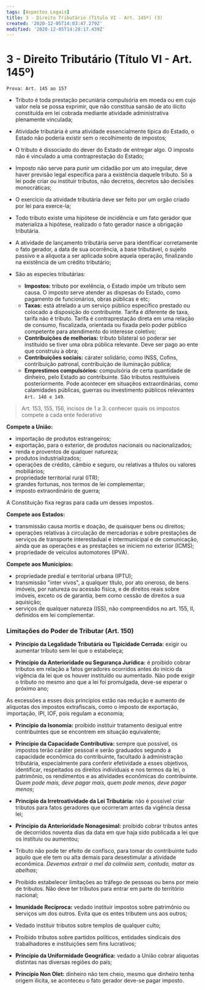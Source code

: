 ```yaml
---
tags: [Aspectos Legais]
title: 3 - Direito Tributário (Título VI - Art. 145º) (3)
created: '2020-12-05T14:03:47.279Z'
modified: '2020-12-05T14:28:17.439Z'
---
```


# 3 - Direito Tributário (Título VI - Art. 145º)

`Prova: Art. 145 ao 157`

- Tributo é toda prestação pecuniária compulsória em moeda ou em cujo valor nela se possa exprimir, que não constitua sansão de ato ilícito constituída em lei cobrada mediante atividade administrativa plenamente vinculada;

- Atividade tributária é uma atividade essencialmente típica do Estado, o Estado não poderia existir sem o recolhimento de impostos;

- O tributo é dissociado do dever do Estado de entregar algo. O imposto não é vinculado a uma contraprestação do Estado;

- Imposto não serve para punir um cidadão por um ato irregular, deve haver previsão legal específica para a existência daquele tributo. Só a lei pode criar ou instituir tributos, não decretos, decretos são decisões monocráticas;

- O exercício da atividade tributária deve ser feito por um orgão criado por lei para exerce-la;

- Todo tributo existe uma hipótese de incidência e um fato gerador que materializa a hipótese, realizado o fato gerador nasce a obrigação tributária. 

- A atividade de lançamento tributária serve para identificar corretamente o fato gerador, a data de sua ocorrência, a base tributável, o sujeito passivo e a aliquota a ser aplicada sobre aquela operação, finalizando na existência de um crédito tributário;

- São as especíes tributárias:
  - **Impostos:** tributo por exelência, o Estado impõe um tributo sem causa. O imposto serve atender as dispesas do Estado, como pagamento de funcionários, obras públicas e etc;
  - **Taxas:** está atrelado a um serviço público específico prestado ou colocado a disposição do contribuinte. Tarifa é diferente de taxa, tarifa não é tributo. Tarifa é contraprestação direta em uma relação de consumo, fiscalizada, orientada ou fixada pelo poder público competente para atendimento do interesse coletivo;
  - **Contribuições de melhorias:** tributo bilateral só poderar ser instituido se tiver uma obra pública relevante. Deve ser pago ao ente que construiu a obra;
  - **Contribuições sociais:** cárater solidário, como INSS, Cofins, contribuição patronal, contribuição de iluminação pública;
  - **Emprestimos compulsórios:** compulsória de certa quantidade de dinheiro, pelo Estado ao contribuinte. São tributos restituíveis posteriormente. Pode acontecer em situaçẽos extraordinárias, como calamidades públicas, guerras ou investimento públicos relevantes `Art. 148 e 149`.

> Art. 153, 155, 156, incisos de 1 a 3: conhecer quais os impostos compete a cada ente federativo

**Compete a União:**
- importação de produtos estrangeiros;
- exportação, para o exterior, de produtos nacionais ou nacionalizados;
- renda e proventos de qualquer natureza;
- produtos industrializados;
- operações de crédito, câmbio e seguro, ou relativas a títulos ou valores mobiliários;
- propriedade territorial rural (ITR);
- grandes fortunas, nos termos de lei complementar;
- imposto extraordinário de guerra;

A Constituição fixa regras para cada um desses impostos.

**Compete aos Estados:**
- transmissão causa mortis e doação, de quaisquer bens ou direitos;    
- operações relativas à circulação de mercadorias e sobre prestações de serviços de transporte interestadual e intermunicipal e de comunicação, ainda que as operações e as prestações se iniciem no exterior (ICMS); 
- propriedade de veículos automotores (IPVA).

**Compete aos Municípios:**
- propriedade predial e territorial urbana (IPTU);
- transmissão "inter vivos", a qualquer título, por ato oneroso, de bens imóveis, por natureza ou acessão física, e de direitos reais sobre imóveis, exceto os de garantia, bem como cessão de direitos a sua aquisição; 
- serviços de qualquer natureza (ISS), não compreendidos no art. 155, II, definidos em lei complementar. 

### Limitações do Poder de Tributar (Art. 150)

- **Princípio da Legalidade Tributária ou Tipicidade Cerrada:** exigir ou aumentar tributo sem lei que o estabeleça;

- **Princípio da Anterioridade ou Segurança Jurídica:** é proibido cobrar tributos em relação a fatos geradores ocorridos antes do início da vigência da lei que os houver instituído ou aumentado. Não pode exigir o tributo no mesmo ano que a lei foi promulgada, deve-se esperar o próximo ano;

As excessões a esses dois princípios estão nas redução e aumento de aliquotas dos impostos extrafiscais, como o imposto de exportação, importação, IPI, IOF, pois regulam a economia;

- **Princípio da Isonomia:** proibido instituir tratamento desigual entre contribuintes que se encontrem em situação equivalente;

- **Princípio da Capacidade Contributiva:** sempre que possível, os impostos terão caráter pessoal e serão graduados segundo a capacidade econômica do contribuinte, facultado à administração tributária, especialmente para conferir efetividade a esses objetivos, identificar, respeitados os direitos individuais e nos termos da lei, o patrimônio, os rendimentos e as atividades econômicas do contribuinte. *Quem pode mais, deve pagar mais, quem pode menos, deve pagar menos*;

- **Princípio da Irretroatividade da Lei Tributária:** não é possível criar tributos para fatos geradores que ocorreram antes da vigência dessa lei;

- **Princípio da Anterioridade Nonagesimal:** proibido cobrar tributos antes de decorridos noventa dias da data em que haja sido publicada a lei que os instituiu ou aumentou;

- Tributo não pode ter efeito de confisco, para tomar do contribuinte tudo aquilo que ele tem ou alta demais para desestimular a atividade econômica. *Devemos extrair o mel da colméia sem, contudo, matar as abelhas*;

- Proibido estabelecer limitações ao tráfego de pessoas ou bens por meio de tributos. Não deve ter tributos para entrar em parte do território nacional;

- **Imunidade Recíproca:** vedado instituir impostos sobre patrimônio ou serviços um dos outros. Evita que os entes tributem uns aos outros;

- Vedado instituir tributos sobre templos de qualquer culto;

- Proibido tributos sobre partidos políticos, entidades sindicais dos trabalhadores e instituições sem fins lucrativos;

- **Princípio da Uniformidade Geográfica:** vedado a União cobrar aliquotas distintas nas diversas regiões do país;

- **Princípio Non Olet:** dinheiro não tem cheio, mesmo que dinheiro tenha origem ilícita, se aconteceu o fato gerador deve-se pagar imposto.
































































